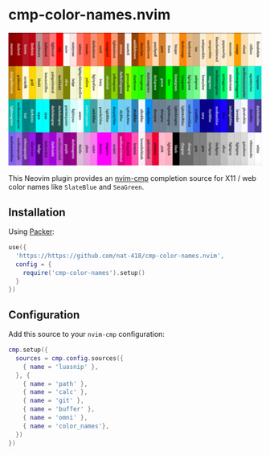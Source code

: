cmp-color-names.nvim
====================

![X11 / web color names](./colors.jpg)

This Neovim plugin provides an
[nvim-cmp](https://github.com/hrsh7th/nvim-cmp) completion source
for X11 / web color names like `SlateBlue` and `SeaGreen`.

Installation
------------

Using [Packer](https://github.com/wbthomason/packer.nvim):
```lua
use({
  'https://https://github.com/nat-418/cmp-color-names.nvim',
  config = {
    require('cmp-color-names').setup()
  }
})
```

Configuration
-------------

Add this source to your `nvim-cmp` configuration:

```lua
cmp.setup({
  sources = cmp.config.sources({
    { name = 'luasnip' },
  }, {
    { name = 'path' },
    { name = 'calc' },
    { name = 'git' },
    { name = 'buffer' },
    { name = 'omni' },
    { name = 'color_names'},
  })
})
```
